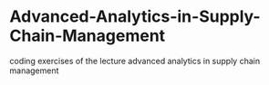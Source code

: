 # Advanced-Analytics-in-Supply-Chain-Management

coding exercises of the lecture advanced analytics in supply chain management 
